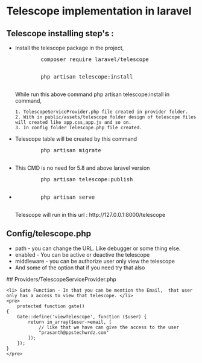 # Telescope implementation in laravel

## Telescope installing step's :

<ul>
<li>Install the telescope package in the project,
    <pre>
        composer require laravel/telescope
    </pre>
    <pre>
        php artisan telescope:install
    </pre>
    While run this above command php artisan telescope:install in command,

    1. TelescopeServiceProvider.php file created in provider folder.
    2. With in public/assets/telescope folder design of telescope files will created like app.css,app.js and so on.
    3. In config folder Telescope.php file created.

</li>

<li>
    Telescope table will be created by this command
    <pre>
        php artisan migrate
    </pre>
</li>
<li>
    This CMD is no need for 5.8 and above laravel version
    <pre>
        php artisan telescope:publish
    </pre>
</li>
<li>
    <pre>
        php artisan serve
    </pre>
    Telescope will run in this url : http://127.0.0.1:8000/telescope
</li>
</ul>

## Config/telescope.php

<ul>
    <li> path - you can change the URL. Like debugger or some thing else. </li>
    <li> enabled - You can be active or deactive the telescope</li>
    <li> middleware - you can be authorize user only view the telescope </li>
    <li> And some of the option that if you need try that also </li>
</ul>
## Providers/TelescopeServiceProvider.php

    <li> Gate Function - In that you can be mention the Email,  that user only has a access to view that telescope. </li>
    <pre>
        protected function gate()
    {
        Gate::define('viewTelescope', function ($user) {
            return in_array($user->email, [
                // like that we have can give the access to the user
                "prasanth@ppstechwrdz.com"
            ]);
        });
    }
    </pre>
